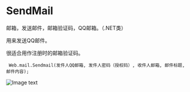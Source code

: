 # SendMail
邮箱，发送邮件，邮箱验证码，QQ邮箱。（.NET类）

 
用来发送QQ邮件。
 
很适合用作注册时的邮箱验证码。
 
     Web.mail.Sendmail(发件人QQ邮箱, 发件人密码（授权码）, 收件人邮箱, 邮件标题, 邮件内容);
     
     
   ![Image text](https://image.baidu.com/search/down?tn=download&url=http://d.hiphotos.baidu.com/image/pic/item/8718367adab44aed5dd6044bbe1c8701a08bfb81.jpg)   
      
 
 


